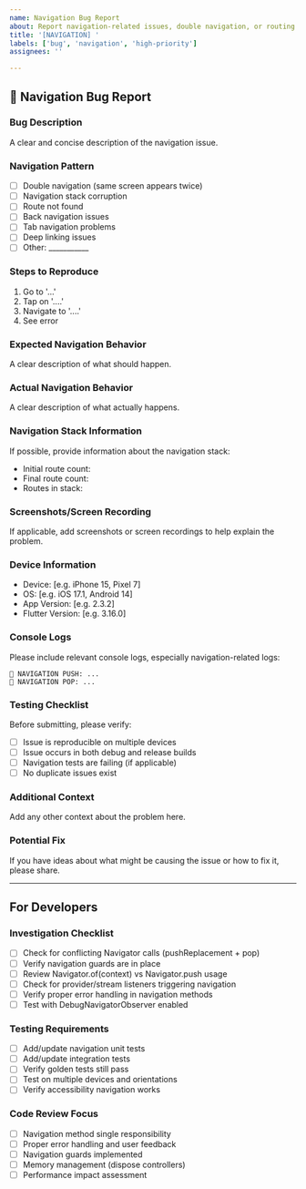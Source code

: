 ```yaml
---
name: Navigation Bug Report
about: Report navigation-related issues, double navigation, or routing problems
title: '[NAVIGATION] '
labels: ['bug', 'navigation', 'high-priority']
assignees: ''

---
```


## 🧭 Navigation Bug Report

### Bug Description
A clear and concise description of the navigation issue.

### Navigation Pattern
- [ ] Double navigation (same screen appears twice)
- [ ] Navigation stack corruption
- [ ] Route not found
- [ ] Back navigation issues
- [ ] Tab navigation problems
- [ ] Deep linking issues
- [ ] Other: ___________

### Steps to Reproduce
1. Go to '...'
2. Tap on '....'
3. Navigate to '....'
4. See error

### Expected Navigation Behavior
A clear description of what should happen.

### Actual Navigation Behavior
A clear description of what actually happens.

### Navigation Stack Information
If possible, provide information about the navigation stack:
- Initial route count: 
- Final route count:
- Routes in stack:

### Screenshots/Screen Recording
If applicable, add screenshots or screen recordings to help explain the problem.

### Device Information
- Device: [e.g. iPhone 15, Pixel 7]
- OS: [e.g. iOS 17.1, Android 14]
- App Version: [e.g. 2.3.2]
- Flutter Version: [e.g. 3.16.0]

### Console Logs
Please include relevant console logs, especially navigation-related logs:
```
🧭 NAVIGATION PUSH: ...
🧭 NAVIGATION POP: ...
```

### Testing Checklist
Before submitting, please verify:
- [ ] Issue is reproducible on multiple devices
- [ ] Issue occurs in both debug and release builds
- [ ] Navigation tests are failing (if applicable)
- [ ] No duplicate issues exist

### Additional Context
Add any other context about the problem here.

### Potential Fix
If you have ideas about what might be causing the issue or how to fix it, please share.

---

## For Developers

### Investigation Checklist
- [ ] Check for conflicting Navigator calls (pushReplacement + pop)
- [ ] Verify navigation guards are in place
- [ ] Review Navigator.of(context) vs Navigator.push usage
- [ ] Check for provider/stream listeners triggering navigation
- [ ] Verify proper error handling in navigation methods
- [ ] Test with DebugNavigatorObserver enabled

### Testing Requirements
- [ ] Add/update navigation unit tests
- [ ] Add/update integration tests
- [ ] Verify golden tests still pass
- [ ] Test on multiple devices and orientations
- [ ] Verify accessibility navigation works

### Code Review Focus
- [ ] Navigation method single responsibility
- [ ] Proper error handling and user feedback
- [ ] Navigation guards implemented
- [ ] Memory management (dispose controllers)
- [ ] Performance impact assessment 